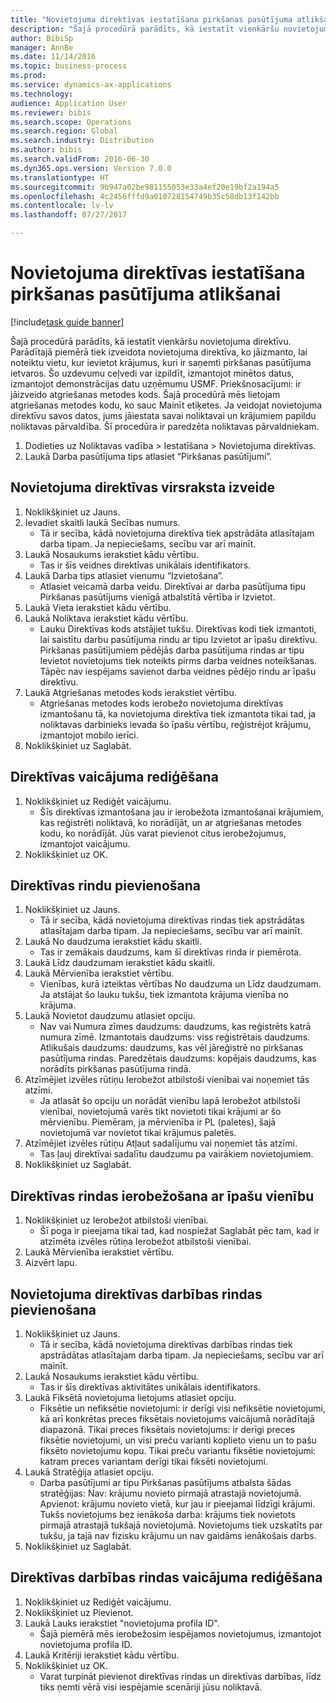 ```yaml
--- 
title: "Novietojuma direktīvas iestatīšana pirkšanas pasūtījuma atlikšanai"
description: "Šajā procedūrā parādīts, kā iestatīt vienkāršu novietojuma direktīvu."
author: BibiSp
manager: AnnBe
ms.date: 11/14/2016
ms.topic: business-process
ms.prod: 
ms.service: dynamics-ax-applications
ms.technology: 
audience: Application User
ms.reviewer: bibis
ms.search.scope: Operations
ms.search.region: Global
ms.search.industry: Distribution
ms.author: bibis
ms.search.validFrom: 2016-06-30
ms.dyn365.ops.version: Version 7.0.0
ms.translationtype: HT
ms.sourcegitcommit: 9b947a02be981155053e33a4ef20e19bf2a194a5
ms.openlocfilehash: 4c2456fffd9a010728154749b35c58db13f142bb
ms.contentlocale: lv-lv
ms.lasthandoff: 07/27/2017

---
```

# <a name="set-up-a-location-directive-for-purchase-order-put-away"></a>Novietojuma direktīvas iestatīšana pirkšanas pasūtījuma atlikšanai

[!include[task guide banner](../../includes/task-guide-banner.md)]

Šajā procedūrā parādīts, kā iestatīt vienkāršu novietojuma direktīvu. Parādītajā piemērā tiek izveidota novietojuma direktīva, ko jāizmanto, lai noteiktu vietu, kur ievietot krājumus, kuri ir saņemti pirkšanas pasūtījuma ietvaros. Šo uzdevumu ceļvedi var izpildīt, izmantojot minētos datus, izmantojot demonstrācijas datu uzņēmumu USMF. Priekšnosacījumi: ir jāizveido atgriešanas metodes kods. Šajā procedūrā mēs lietojam atgriešanas metodes kodu, ko sauc Mainīt etiķetes. Ja veidojat novietojuma direktīvu savos datos, jums jāiestata savai noliktavai un krājumiem papildu noliktavas pārvaldība.  Šī procedūra ir paredzēta noliktavas pārvaldniekam.

1. Dodieties uz Noliktavas vadība > Iestatīšana > Novietojuma direktīvas.
2. Laukā Darba pasūtījuma tips atlasiet “Pirkšanas pasūtījumi”.

## <a name="create-a-location-directive-header"></a>Novietojuma direktīvas virsraksta izveide
1. Noklikšķiniet uz Jauns.
2. Ievadiet skaitli laukā Secības numurs.
    * Tā ir secība, kādā novietojuma direktīva tiek apstrādāta atlasītajam darba tipam. Ja nepieciešams, secību var arī mainīt.  
3. Laukā Nosaukums ierakstiet kādu vērtību.
    * Tas ir šīs veidnes direktīvas unikālais identifikators.  
4. Laukā Darba tips atlasiet vienumu “Izvietošana”.
    * Atlasiet veicamā darba veidu. Direktīvai ar darba pasūtījuma tipu Pirkšanas pasūtījums vienīgā atbalstītā vērtība ir Izvietot.  
5. Laukā Vieta ierakstiet kādu vērtību.
6. Laukā Noliktava ierakstiet kādu vērtību.
    * Lauku Direktīvas kods atstājiet tukšu.  Direktīvas kodi tiek izmantoti, lai saistītu darbu pasūtījuma rindu ar tipu Izvietot ar īpašu direktīvu. Pirkšanas pasūtījumiem pēdējās darba pasūtījuma rindas ar tipu Ievietot novietojums tiek noteikts pirms darba veidnes noteikšanas. Tāpēc nav iespējams savienot darba veidnes pēdējo rindu ar īpašu direktīvu.   
7. Laukā Atgriešanas metodes kods ierakstiet vērtību.
    * Atgriešanas metodes kods ierobežo novietojuma direktīvas izmantošanu tā, ka novietojuma direktīva tiek izmantota tikai tad, ja noliktavas darbinieks ievada šo īpašu vērtību, reģistrējot krājumu, izmantojot mobilo ierīci.  
8. Noklikšķiniet uz Saglabāt.

## <a name="edit-the-query-for-directive"></a>Direktīvas vaicājuma rediģēšana
1. Noklikšķiniet uz Rediģēt vaicājumu.
    * Šīs direktīvas izmantošana jau ir ierobežota izmantošanai krājumiem, kas reģistrēti noliktavā, ko norādījāt, un ar atgriešanas metodes kodu, ko norādījāt. Jūs varat pievienot citus ierobežojumus, izmantojot vaicājumu.  
2. Noklikšķiniet uz OK.

## <a name="add-directive-lines"></a>Direktīvas rindu pievienošana
1. Noklikšķiniet uz Jauns.
    * Tā ir secība, kādā novietojuma direktīvas rindas tiek apstrādātas atlasītajam darba tipam. Ja nepieciešams, secību var arī mainīt.  
2. Laukā No daudzuma ierakstiet kādu skaitli.
    * Tas ir zemākais daudzums, kam šī direktīvas rinda ir piemērota.  
3. Laukā Līdz daudzumam ierakstiet kādu skaitli.
4. Laukā Mērvienība ierakstiet vērtību.
    * Vienības, kurā izteiktas vērtības No daudzuma un Līdz daudzumam. Ja atstājat šo lauku tukšu, tiek izmantota krājuma vienība no krājuma.  
5. Laukā Novietot daudzumu atlasiet opciju.
    * Nav vai Numura zīmes daudzums: daudzums, kas reģistrēts katrā numura zīmē. Izmantotais daudzums: viss reģistrētais daudzums. Atlikušais daudzums: daudzums, kas vēl jāreģistrē no pirkšanas pasūtījuma rindas. Paredzētais daudzums: kopējais daudzums, kas norādīts pirkšanas pasūtījuma rindā.  
6. Atzīmējiet izvēles rūtiņu Ierobežot atbilstoši vienībai vai noņemiet tās atzīmi.
    * Ja atlasāt šo opciju un norādāt vienību lapā Ierobežot atbilstoši vienībai, novietojumā varēs tikt novietoti tikai krājumi ar šo mērvienību. Piemēram, ja mērvienība ir PL (paletes), šajā novietojumā var novietot tikai krājumus paletēs.  
7. Atzīmējiet izvēles rūtiņu Atļaut sadalījumu vai noņemiet tās atzīmi.
    * Tas ļauj direktīvai sadalītu daudzumu pa vairākiem novietojumiem.  
8. Noklikšķiniet uz Saglabāt.

## <a name="restrict-the-directive-line-to-a-specific-unit"></a>Direktīvas rindas ierobežošana ar īpašu vienību
1. Noklikšķiniet uz Ierobežot atbilstoši vienībai.
    * Šī poga ir pieejama tikai tad, kad nospiežat Saglabāt pēc tam, kad ir atzīmēta izvēles rūtiņa Ierobežot atbilstoši vienībai.  
2. Laukā Mērvienība ierakstiet vērtību.
3. Aizvērt lapu.

## <a name="add-a-location-directive-action-line"></a>Novietojuma direktīvas darbības rindas pievienošana
1. Noklikšķiniet uz Jauns.
    * Tā ir secība, kādā novietojuma direktīvas darbības rindas tiek apstrādātas atlasītajam darba tipam. Ja nepieciešams, secību var arī mainīt.  
2. Laukā Nosaukums ierakstiet kādu vērtību.
    * Tas ir šīs direktīvas aktivitātes unikālais identifikators.  
3. Laukā Fiksētā novietojuma lietojums atlasiet opciju.
    * Fiksētie un nefiksētie novietojumi: ir derīgi visi nefiksētie novietojumi, kā arī konkrētas preces fiksētais novietojums vaicājumā norādītajā diapazonā.  Tikai preces fiksētais novietojums: ir derīgi preces fiksētie novietojumi, un visi preču varianti koplieto vienu un to pašu fiksēto novietojumu kopu. Tikai preču variantu fiksētie novietojumi: katram preces variantam derīgi tikai fiksēti novietojumi.  
4. Laukā Stratēģija atlasiet opciju.
    * Darba pasūtījumi ar tipu Pirkšanas pasūtījums atbalsta šādas stratēģijas: Nav: krājumu novieto pirmajā atrastajā novietojumā. Apvienot: krājumu novieto vietā, kur jau ir pieejamai līdzīgi krājumi. Tukšs novietojums bez ienākoša darba: krājums tiek novietots pirmajā atrastajā tukšajā novietojumā. Novietojums tiek uzskatīts par tukšu, ja tajā nav fizisku krājumu un nav gaidāms ienākošais darbs.  
5. Noklikšķiniet uz Saglabāt.

## <a name="edit-the-query-for-directive-action-line"></a>Direktīvas darbības rindas vaicājuma rediģēšana
1. Noklikšķiniet uz Rediģēt vaicājumu.
2. Noklikšķiniet uz Pievienot.
3. Laukā Lauks ierakstiet "novietojuma profila ID".
    * Šajā piemērā mēs ierobežosim iespējamos novietojumus, izmantojot novietojuma profila ID.  
4. Laukā Kritēriji ierakstiet kādu vērtību.
5. Noklikšķiniet uz OK.
    * Varat turpināt pievienot direktīvas rindas un direktīvas darbības, līdz tiks ņemti vērā visi iespējamie scenāriji jūsu noliktavā.  


